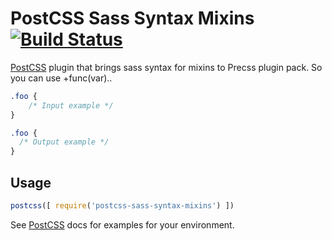 # PostCSS Sass Syntax Mixins [![Build Status][ci-img]][ci]

[PostCSS] plugin that brings sass syntax for mixins to Precss plugin pack. So you can use +func(var)..

[PostCSS]: https://github.com/postcss/postcss
[ci-img]:  https://travis-ci.org/akella/postcss-sass-syntax-mixins.svg
[ci]:      https://travis-ci.org/akella/postcss-sass-syntax-mixins

```css
.foo {
    /* Input example */
}
```

```css
.foo {
  /* Output example */
}
```

## Usage

```js
postcss([ require('postcss-sass-syntax-mixins') ])
```

See [PostCSS] docs for examples for your environment.

